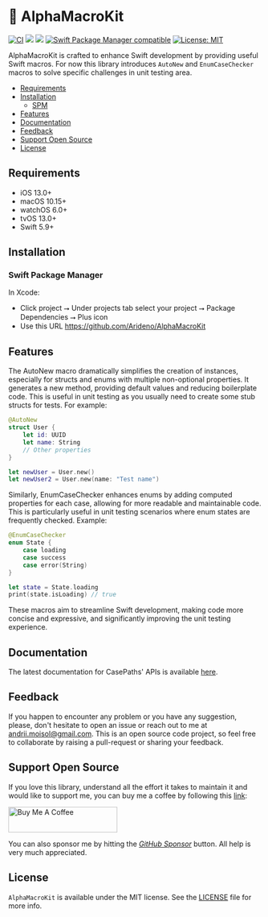 # 🐺 AlphaMacroKit

[![CI](https://github.com/Arideno/AlphaMacroKit/workflows/CI/badge.svg)](https://actions-badge.atrox.dev/Arideno/AlphaMacroKit/goto)
[![](https://img.shields.io/endpoint?url=https%3A%2F%2Fswiftpackageindex.com%2Fapi%2Fpackages%2FArideno%2FAlphaMacroKit%2Fbadge%3Ftype%3Dswift-versions)](https://swiftpackageindex.com/Arideno/AlphaMacroKit)
[![](https://img.shields.io/endpoint?url=https%3A%2F%2Fswiftpackageindex.com%2Fapi%2Fpackages%2FArideno%2FAlphaMacroKit%2Fbadge%3Ftype%3Dplatforms)](https://swiftpackageindex.com/Arideno/AlphaMacroKit)
[![Swift Package Manager compatible](https://img.shields.io/badge/Swift%20Package%20Manager-compatible-brightgreen.svg)](https://github.com/apple/swift-package-manager)
[![License: MIT](https://img.shields.io/badge/License-MIT-yellow.svg)](https://opensource.org/licenses/MIT)

AlphaMacroKit is crafted to enhance Swift development by providing useful Swift macros. For now this library introduces `AutoNew` and `EnumCaseChecker` macros to solve specific challenges in unit testing area.

- [Requirements](#requirements)
- [Installation](#installation)
    - [SPM](#swift-package-manager)
- [Features](#features)
- [Documentation](#documentation)
- [Feedback](#feedback)
- [Support Open Source](#support-open-source)
- [License](#license)

## Requirements
* iOS 13.0+
* macOS 10.15+
* watchOS 6.0+
* tvOS 13.0+
* Swift 5.9+

## Installation

### Swift Package Manager

In Xcode:
* Click project ⭢ Under projects tab select your project ⭢ Package Dependencies ⭢ Plus icon
* Use this URL https://github.com/Arideno/AlphaMacroKit

## Features

The AutoNew macro dramatically simplifies the creation of instances, especially for structs and enums with multiple non-optional properties. It generates a new method, providing default values and reducing boilerplate code. This is useful in unit testing as you usually need to create some stub structs for tests. For example:

```swift
@AutoNew
struct User {
    let id: UUID
    let name: String
    // Other properties
}

let newUser = User.new()
let newUser2 = User.new(name: "Test name")
```

Similarly, EnumCaseChecker enhances enums by adding computed properties for each case, allowing for more readable and maintainable code. This is particularly useful in unit testing scenarios where enum states are frequently checked. Example:

```swift
@EnumCaseChecker
enum State {
    case loading
    case success
    case error(String)
}

let state = State.loading
print(state.isLoading) // true
```

These macros aim to streamline Swift development, making code more concise and expressive, and significantly improving the unit testing experience.

## Documentation
The latest documentation for CasePaths' APIs is available
[here](https://swiftpackageindex.com/Arideno/AlphaMacroKit/main/documentation/alphamacrokit).

## Feedback
If you happen to encounter any problem or you have any suggestion, please, don't hesitate to open an issue or reach out to me at [andrii.moisol@gmail.com](andrii.moisol@gmail.com).
This is an open source code project, so feel free to collaborate by raising a pull-request or sharing your feedback. 

## Support Open Source

If you love this library, understand all the effort it takes to maintain it and would like to support me, you can buy me a coffee by following this [link](https://www.buymeacoffee.com/andriimoisol):

<a href="https://www.buymeacoffee.com/andriimoisol" target="_blank"><img src="https://cdn.buymeacoffee.com/buttons/default-orange.png" alt="Buy Me A Coffee" style="height: 51px !important;width: 217px !important;" ></a>

You can also sponsor me by hitting the [_GitHub Sponsor_](https://github.com/sponsors/Arideno) button. All help is very much appreciated.

## License

`AlphaMacroKit` is available under the MIT license. See the [LICENSE](/LICENSE) file for more info.

